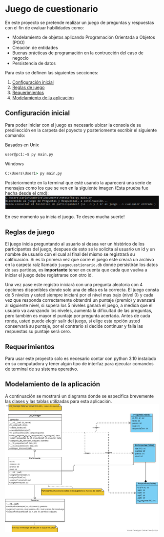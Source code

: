 # Juego de cuestionario

En este proyecto se pretende realizar un juego de preguntas y respuestas con el fin de evaluar habilidades como:

* Modelamiento de objetos aplicando Programación Orientada a Objetos (POO)
* Creación de entidades
* Buenas prácticas de programación en la contrucción del caso de negocio
* Persistencia de datos

Para esto se definen las siguientes secciones:
  1. [Configuración inicial](#configuración-inicial)
  2. [Reglas de juego](#reglas-de-juego)
  3. [Requerimientos](#requerimientos)
  4. [Modelamiento de la aplicación](#modelamiento-de-la-aplicación)

## Configuración inicial

Para poder iniciar con el juego es necesario ubicar la consola de su predilección en la carpeta del poyecto y posteriomente escribir el siguiente comando:

Basados en Unix
```bash
user@pc1:~$ py main.py
```

Windows
```cmd
C:\Users\User1> py main.py
```

Posteriormente en la terminal que esté usando la aparecerá una serie de mensajes como los que se ven en la siguiente imagen (Esta prueba fue hecha desde el cmd):
![Muestra de inicialización de juego](img/Captura.PNG)

En ese momento ya inicia el juego. Te deseo mucha suerte!

## Reglas de juego

El juego inicia preguntando al usuario si desea ver un histórico de los participantes del juego, despues de esto  se le solicita al usuario un id y un nombre de usuario con el cual al final del mismo se registrará su calificación. Si es la primera vez que corre el juego este creará un archivo en la carpeta raíz llamado `juegocuestionario.db` donde persistirán los datos de sus partidas, es **importante** tener en cuenta que cada que vuelva a iniciar el juego debe registrarse con otro id.

Una vez pase este registro iniciará con una pregunta aleatoria con 4 opciones disponibles donde solo una de ellas es la correcta. El juego consta de 5 niveles y usted siempre iniciará por el nivel mas bajo (nivel 0) y cada vez que responda correctamente obtendrá un puntaje (premio) y avanzará al siguiente nivel, si supera los 5 niveles ganará el juego, a medida que el usuario va avanzando los niveles, aumenta la dificultad de las preguntas, pero también es mayor el puntaje por pregunta acertada. Antes de cada ronda, usted puede elegir salir del juego, si elige esta opción usted conservará su puntaje, por el contrario si decide continuar y falla las respuestas su puntaje será cero.



## Requerimientos

Para usar este proyecto solo es necesario contar con python 3.10 instalado en su computadora y tener algún tipo de interfaz para ejecutar comandos de terminal de su sistema operativo.

## Modelamiento de la aplicación

A continuación se mostrará un diagrama donde se especifica brevemente las clases y las tablas utilizadas para esta aplicación.
![Muestra de diagrama UML](img/UML_RS.PNG)